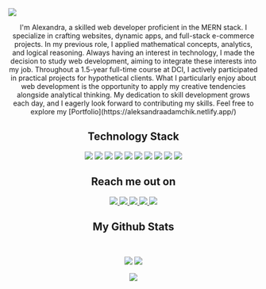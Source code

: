 <img src="https://github.com/Anmol-Baranwal/Cool-GIFs-For-GitHub/assets/74038190/d48893bd-0757-481c-8d7e-ba3e163feae7"/>

<p align="center">
I'm Alexandra, a skilled web developer proficient in the MERN stack. I specialize in crafting websites, dynamic apps, and full-stack e-commerce projects. In my previous role, I applied mathematical concepts, analytics, and logical reasoning. Always having an interest in technology, I made the decision to study web development, aiming to integrate these interests into my job. Throughout a 1.5-year full-time course at DCI, I actively participated in practical projects for hypothetical clients. What I particularly enjoy about web development is the opportunity to apply my creative tendencies alongside analytical thinking. My dedication to skill development grows each day, and I eagerly look forward to contributing my skills. Feel   free to explore my [Portfolio](https://aleksandraadamchik.netlify.app/)
</p> 

<h2 align="center">Technology Stack </h2>





<p align="center">

 
<img src="https://img.shields.io/badge/-HTML5-black?style=flat-square&logo=html5&logoColor=red"/>
<img src="https://img.shields.io/badge/-CSS3-black?style=flat-square&logo=css3&logoColor=blue"/>
<img src="https://img.shields.io/badge/-Bootstrap-black?style=flat-square&logo=bootstrap&logoColor=563D7C"/>
<img src="https://img.shields.io/badge/-JavaScript-black?style=flat-square&logo=javascript"/>
<img src="https://img.shields.io/badge/-Nodejs-black?style=flat-square&logo=Node.js"/>
<img src="https://img.shields.io/badge/-React-black?style=flat-square&logo=react"/>
<img src="https://img.shields.io/badge/-MongoDB-black?style=flat-square&logo=mongodb"/>
<img src="https://img.shields.io/badge/-MySQL-black?style=flat-square&logo=mysql"/>
<img src="https://img.shields.io/badge/-Git-black?style=flat-square&logo=git"/>
<img src="https://img.shields.io/badge/-GitHub-black?style=flat-square&logo=github"/>

 
</p>



<h2 align="center">Reach me out on </h2>

<p align="center">

<a href="mailto: aleksandra.adamchik@gmail.com">
 <img src="https://img.shields.io/badge/-aleksandra.adamchik-white?style=flat-square&logo=Gmail&logoColor=red&link=mailto:aleksandra.adamchik@gmail.com"/>
</a>
<a href="https://www.linkedin.com/in/aleksandraadamchik/">
 <img src="https://img.shields.io/badge/-aleksandraadamchik-white?style=flat-square&logo=Linkedin&logoColor=blue&link=https://www.linkedin.com/in/aleksandraadamchik/"/>
</a>
 <a href="https://twitter.com/aleksandraadamchik">
 <img src="https://img.shields.io/badge/-aleksandraadamchik-white?style=flat-square&logo=x&logoColor=black&link=https://twitter.com/aleksandraadamchik"/>
</a>
</a>
 <a href="https://aleksandraadamchik.netlify.app/">
 <img src="https://img.shields.io/badge/-aleksandraadamchik-white?style=flat-square&logo=netlify&logoColor=darkgreen&link=https://aleksandraadamchik.netlify.app"/>
</a>
</a>
 <a href="https://www.instagram.com/aleksandraadamchik">
 <img src="https://img.shields.io/badge/-aleksandraadamchik-white?style=flat-square&logo=instagram&logoColor=brown&link=https://www.instagram.com/aleksandra.adamchik/">
</a>
</p>

<h2 align="center">
  My Github Stats
</h2>
<br>
<p align = "center">
  <img  src = "https://github-readme-stats.vercel.app/api?username=ritik307&show_icons=true&theme=radical&line_height=27">
  <img  src="https://github-readme-streak-stats.herokuapp.com/?user=ritik307&show_icons=true&locale=en&layout=compact&theme=radical&line_height=27" />
</p>

<p align = "center">
 <img src = "https://github-readme-stats.vercel.app/api/top-langs/?username=ritik307&hide=html,css,java,shaderlab,kotlin,hlsl&theme=radical">
</p> 

<p align = "center">
 
</p> 









